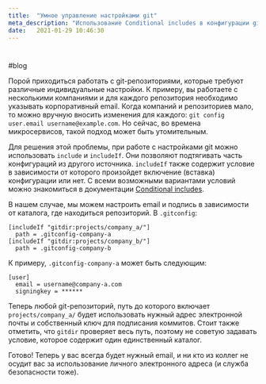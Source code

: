 ```yaml
---
title:  "Умное управление настройками git"
meta_description: "Использование Conditional includes в конфигурации git"
date:   2021-01-29 10:46:30
---
```


# 
#blog

Порой приходиться работать с git-репозиториями, которые требуют различные индивидуальные настройки. К примеру, вы работаете с несколькими компаниями и для каждого репозитория необходимо указывать корпоративный email. Когда компаний и репозиториев мало, то можно вручную вносить изменения для каждого: `git config user.email username@example.com`. Но сейчас, во времена микросервисов, такой подход может быть утомительным.

Для решения этой проблемы, при работе с настройками git можно использовать `include` и `includeIf`. Они позволяют подтягивать часть конфигураций из другого источника. `includeIf` также содержит условие в зависимости от которого произойдет включение (вставка) конфигурации или нет. С всеми возможными вариантами условий можно знакомиться в документации [Conditional includes](https://git-scm.com/docs/git-config#_conditional_includes). 

В нашем случае, мы можем настроить email и подпись в зависимости от каталога, где находиться репозиторий. В `.gitconfig`:

```
[includeIf "gitdir:projects/company_a/"]
  path = .gitconfig-company-a
[includeIf "gitdir:projects/company_b/"]
  path = .gitconfig-company-b
```

К примеру, `.gitconfig-company-a` может быть следующим:

```
[user]
  email = username@company-a.com
  signingkey = ******
```

Теперь любой git-репозиторий, путь до которого включает `projects/company_a/` будет использовать нужный адрес электронной почты и собственный ключ для подписания коммитов. Стоит также отметить, что `gitdir` проверяет весь путь, поэтому не советую задавать условие, которое содержит один единственный каталог.

Готово! Теперь у вас всегда будет нужный email, и ни кто из коллег не осудит вас за использование личного электронного адреса (и служба безопасности тоже).

